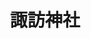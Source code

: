 ---
layout: '../../../layouts/MarkdownPostLayout.astro'
fileName: 'suwa_shrine'
category: 'all heritage'
title: '諏訪神社'
name: 'suwa shrine'
lat: 32.75428103441226
lng: 129.88188583258562
icon: './img/map-icon/鳥居のイラスト素材.svg'
dish: ''
openingHours: 'free'
fee: 'free'
transport:
    "tramway(<span>諏訪神社</span>) ⇨ <img src='./img/map-icon/歩くアイコン.svg'> 1min<br>bus(<span>諏訪神社</span>) ⇨ <img src='./img/map-icon/歩くアイコン.svg'> 1min"
duration: '1hour'
address: '〒850-0006 長崎県長崎市上西山町１８−１５'
tel: '095-824-0445'
link: 'https://www.osuwasan.jp/page0200.html'
discribe: '長い階段を登りつめた先にある17世紀の神社'
pubDate: '2022'
---